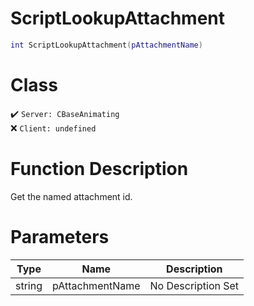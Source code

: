 # ScriptLookupAttachment
```lua
int ScriptLookupAttachment(pAttachmentName)
```
# Class
✔️ `Server: CBaseAnimating`  
❌ `Client: undefined`  

# Function Description
Get the named attachment id.
# Parameters
Type|Name|Description
--|--|--
string|pAttachmentName|No Description Set
